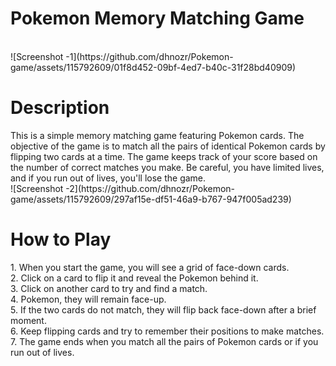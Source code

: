 <h1>Pokemon Memory Matching Game</h1> <br>
![Screenshot -1](https://github.com/dhnozr/Pokemon-game/assets/115792609/01f8d452-09bf-4ed7-b40c-31f28bd40909)

<h1>Description</h1>
This is a simple memory matching game featuring Pokemon cards. The objective of the game is to match all the pairs of identical Pokemon cards by flipping two cards at a time. The game keeps track of your score based on the number of correct matches you make. Be careful, you have limited lives, and if you run out of lives, you'll lose the game.
<br>
![Screenshot -2](https://github.com/dhnozr/Pokemon-game/assets/115792609/297af15e-df51-46a9-b767-947f005ad239)

<h1>How to Play</h1>
1. When you start the game, you will see a grid of face-down cards. <br>
2. Click on a card to flip it and reveal the Pokemon behind it.<br>
3. Click on another card to try and find a match. <br> 
4. Pokemon, they will remain face-up. <br>
5. If the two cards do not match, they will flip back face-down after a brief moment.<br>
6. Keep flipping cards and try to remember their positions to make matches.<br>
7. The game ends when you match all the pairs of Pokemon cards or if you run out of lives.

